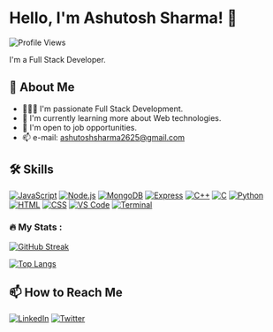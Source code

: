 # Hello, I'm Ashutosh Sharma! 👋

![Profile Views](https://komarev.com/ghpvc/?username=Hackintosh-02)

I'm a Full Stack Developer.

## 🚀 About Me

- 👨🏻‍💻 I'm passionate Full Stack Development.
- 🌱 I'm currently learning more about Web technologies.
- 💼 I'm open to job opportunities.
- 📫 e-mail: ashutoshsharma2625@gmail.com

## 🛠️ Skills

[![JavaScript](https://img.shields.io/badge/-JavaScript-black?style=flat&logo=javascript&link=https://github.com/Hackintosh-02)](https://github.com/Hackintosh-02)
[![Node.js](https://img.shields.io/badge/-Node.js-black?style=flat&logo=node.js&link=https://github.com/Hackintosh-02)](https://github.com/Hackintosh-02)
[![MongoDB](https://img.shields.io/badge/-MongoDB-black?style=flat&logo=mongodb&link=https://github.com/Hackintosh-02)](https://github.com/Hackintosh-02)
[![Express](https://img.shields.io/badge/-Express-black?style=flat&logo=express&link=https://github.com/Hackintosh-02)](https://github.com/Hackintosh-02)
[![C++](https://img.shields.io/badge/-C++-black?style=flat&logo=c%2B%2B&link=https://github.com/Hackintosh-02)](https://github.com/Hackintosh-02)
[![C](https://img.shields.io/badge/-C-black?style=flat&logo=c&link=https://github.com/Hackintosh-02)](https://github.com/Hackintosh-02)
[![Python](https://img.shields.io/badge/-Python-black?style=flat&logo=python&link=https://github.com/Hackintosh-02)](https://github.com/Hackintosh-02)
[![HTML](https://img.shields.io/badge/-HTML-black?style=flat&logo=html5&link=https://github.com/Hackintosh-02)](https://github.com/Hackintosh-02)
[![CSS](https://img.shields.io/badge/-CSS-black?style=flat&logo=css3&link=https://github.com/Hackintosh-02)](https://github.com/Hackintosh-02)
[![VS Code](https://img.shields.io/badge/-VS_Code-black?style=flat&logo=visual-studio-code&link=https://github.com/Hackintosh-02)](https://github.com/Hackintosh-02)
[![Terminal](https://img.shields.io/badge/-Terminal-black?style=flat&logo=windows-terminal&link=https://github.com/Hackintosh-02)](https://github.com/Hackintosh-02)




### :fire: My Stats :

[![GitHub Streak](http://github-readme-streak-stats.herokuapp.com?user=Hackintosh-02&theme=dark&background=000000)](https://git.io/streak-stats)

[![Top Langs](https://github-readme-stats.vercel.app/api/top-langs/?username=Hackintosh-02&layout=compact&theme=vision-friendly-dark)](https://github.com/anuraghazra/github-readme-stats)



## 📫 How to Reach Me

[![LinkedIn](https://img.shields.io/badge/-LinkedIn-blue?style=flat&logo=linkedin&link=https://www.linkedin.com/in/sahib-singh-b715b2207/)](https://www.linkedin.com/in/sahib-singh-b715b2207/)
[![Twitter](https://img.shields.io/badge/-Twitter-blue?style=flat&logo=twitter&link=https://twitter.com/Hackintosh-02)](https://twitter.com/Hackintosh-02)
